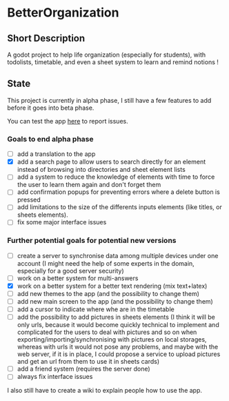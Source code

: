 # BetterOrganization

## Short Description

A godot project to help life organization (especially for students), with todolists, timetable, and even a sheet system to learn and remind notions !

## State

This project is currently in alpha phase, I still have a few features to add before it goes into beta phase.

You can test the app [here](https://github.com/nath54/BetterOrganization/releases/) to report issues.

### Goals to end alpha phase

* [ ] add a translation to the app
* [x] add a search page to allow users to search directly for an element instead of browsing into directories and sheet element lists
* [ ] add a system to reduce the knowledge of elements with time to force the user to learn them again and don't forget them
* [ ] add confirmation popups for preventing errors where a delete button is pressed
* [ ] add limitations to the size of the differents inputs elements (like titles, or sheets elements).
* [ ] fix some major interface issues

### Further potential goals for potential new versions

* [ ] create a server to synchronise data among multiple devices under one account (I might need the help of some experts in the domain, especially for a good server security)
* [ ] work on a better system for multi-answers
* [x] work on a better system for a better text rendering (mix text+latex)
* [ ] add new themes to the app (and the possibility to change them)
* [ ] add new main screen to the app (and the possibility to change them)
* [ ] add a cursor to indicate where whe are in the timetable
* [ ] add the possibility to add pictures in sheets elements (I think it will be only urls, because it would become quickly technical to implement and complicated for the users to deal with pictures and so on when exporting/importing/synchronising with pictures on local storages, whereas with urls it would not pose any problems, and maybe with the web server, if it is in place, I could propose a service to upload pictures and get an url from them to use it in sheets cards)
* [ ] add a friend system (requires the server done)
* [ ] always fix interface issues

I also still have to create a wiki to explain people how to use the app.
